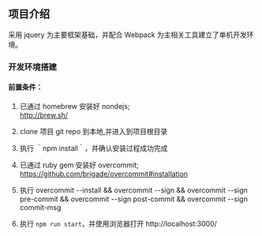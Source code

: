 ## 项目介绍

采用 jquery 为主要框架基础，并配合 Webpack 为主相关工具建立了单机开发环境。

### 开发环境搭建

#### 前置条件：
1. 已通过 homebrew 安装好 nondejs;  
http://brew.sh/

2. clone 项目 git repo 到本地,并进入到项目根目录
3. 执行 ｀npm install｀，并确认安装过程成功完成  
4. 已通过 ruby gem 安装好 overcommit;
https://github.com/brigade/overcommit#installation
5. 执行
overcommit --install && overcommit --sign && overcommit --sign pre-commit && overcommit --sign post-commit && overcommit --sign commit-msg
6. 执行 `npm run start`，并使用浏览器打开 http://localhost:3000/
